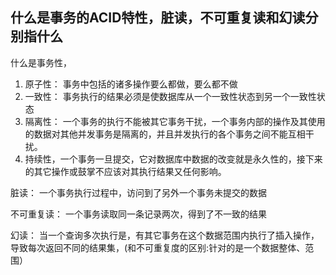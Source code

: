 ## 什么是事务的ACID特性，脏读，不可重复读和幻读分别指什么
什么是事务性，
1. 原子性： 事务中包括的诸多操作要么都做，要么都不做
2. 一致性： 事务执行的结果必须是使数据库从一个一致性状态到另一个一致性状态
3. 隔离性： 一个事务的执行不能被其它事务干扰，一个事务内部的操作及其使用的数据对其他并发事务是隔离的，并且并发执行的各个事务之间不能互相干扰。
4. 持续性，一个事务一旦提交，它对数据库中数据的改变就是永久性的，接下来的其它操作或鼓掌不应该对其执行结果又任何影响。


脏读：
一个事务执行过程中，访问到了另外一个事务未提交的数据

不可重复读：
一个事务读取同一条记录两次，得到了不一致的结果

幻读：
当一个查询多次执行是，有其它事务在这个数据范围内执行了插入操作，导致每次返回不同的结果集，(和不可重复度的区别:针对的是一个数据整体、范围）
